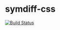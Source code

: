 # symdiff-css

[![Build Status](http://img.shields.io/travis/symdiff/symdiff-html.svg)](https://travis-ci.org/symdiff/symdiff-html)
